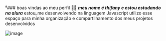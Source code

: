 ⁸### boas vindas ao meu perfil 💙🌼
***meu nome é thifany e estou estudando na alura***
estou_me desenvolvendo na linguagem Javascript 
utilizo esse espaço para minha organização e compartilhamento dos meus projetos desenvolvidos 

![image](https://github.com/user-attachments/assets/29af02fa-73d3-4600-8ef3-80b5b54e387c)
